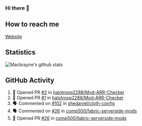 ### Hi there 👋
## How to reach me
[Website](https://macbrayne.de)
<!--
Missing: Email
-->
## Statistics
![Macbrayne's github stats](https://github-readme-stats.vercel.app/api?username=macbrayne&count_private=true&include_all_commits=true&show_icons=true&hide=stars)
## GitHub Activity
<!--START_SECTION:activity-->
1. 💪 Opened PR [#2](https://github.com/halotroop2288/Mod-ARR-Checker/pull/2) in [halotroop2288/Mod-ARR-Checker](https://github.com/halotroop2288/Mod-ARR-Checker)
2. 💪 Opened PR [#1](https://github.com/halotroop2288/Mod-ARR-Checker/pull/1) in [halotroop2288/Mod-ARR-Checker](https://github.com/halotroop2288/Mod-ARR-Checker)
3. 🗣 Commented on [#102](https://github.com/shedaniel/cloth-config/issues/102) in [shedaniel/cloth-config](https://github.com/shedaniel/cloth-config)
4. 🗣 Commented on [#26](https://github.com/comp500/fabric-serverside-mods/issues/26) in [comp500/fabric-serverside-mods](https://github.com/comp500/fabric-serverside-mods)
5. 💪 Opened PR [#26](https://github.com/comp500/fabric-serverside-mods/pull/26) in [comp500/fabric-serverside-mods](https://github.com/comp500/fabric-serverside-mods)
<!--END_SECTION:activity-->


<!--
**macbrayne/macbrayne** is a ✨ _special_ ✨ repository because its `README.md` (this file) appears on your GitHub profile.

Here are some ideas to get you started:

- 🔭 I’m currently working on ...
- 🌱 I’m currently learning ...
- 👯 I’m looking to collaborate on ...
- 🤔 I’m looking for help with ...
- 💬 Ask me about ...
- 📫 How to reach me: ...
- 😄 Pronouns: ...
- ⚡ Fun fact: ...
-->
